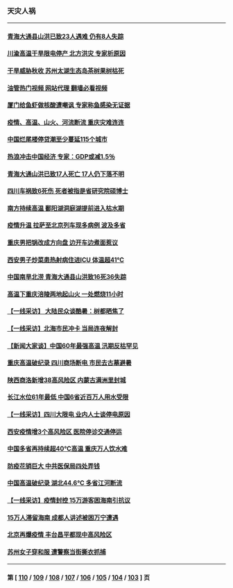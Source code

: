 ### 天灾人祸
---
#### [青海大通县山洪已致23人遇难 仍有8人失踪](../../pages/ncid280/n13806353.md?08201245) 
#### [川渝高温干旱限电停产 北方洪灾 专家析原因](../../pages/ncid280/n13805975.md?08201245) 
#### [干旱威胁秋收 苏州太湖生态岛茶树果树枯死](../../pages/ncid280/n13806019.md?08201245) 
#### [油管热门视频 网站代理 翻墙必看视频](http://209.222.30.114:81/youtube.html?08201245)
#### [厦门给鱼虾做核酸遭嘲讽 专家称鱼感染无证据](../../pages/ncid280/n13805873.md?08201245) 
#### [疫情、高温、山火、河流断流 重庆灾难连连](../../pages/ncid280/n13805867.md?08201245) 
#### [中国烂尾楼停贷潮至少蔓延115个城市](../../pages/ncid280/n13805842.md?08201245) 
#### [热浪冲击中国经济 专家：GDP或减1.5％](../../pages/ncid280/n13805839.md?08201245) 
#### [青海大通山洪已致17人死亡 17人仍下落不明](../../pages/ncid280/n13805675.md?08201245) 
#### [四川车祸致6死伤 死者被指是省研究院硕博士](../../pages/ncid280/n13805643.md?08201245) 
#### [南方持续高温 鄱阳湖洞庭湖提前进入枯水期](../../pages/ncid280/n13805494.md?08201245) 
#### [疫情升温 拉萨至北京列车现多病例 波及多省](../../pages/ncid280/n13805023.md?08201245) 
#### [重庆男把锅改成方向盘 边开车边煮面惹议](../../pages/ncid280/n13805147.md?08201245) 
#### [西安男子炒菜患热射病住进ICU 体温超41℃](../../pages/ncid280/n13805038.md?08201245) 
#### [中国南旱北涝 青海大通县山洪致16死36失踪](../../pages/ncid280/n13804928.md?08201245) 
#### [高温下重庆涪陵两地起山火 一处燃烧11小时](../../pages/ncid280/n13804885.md?08201245) 
#### [【一线采访】 大陆民众谈酷暑：树都晒焦了](../../pages/ncid280/n13804823.md?08201245) 
#### [【一线采访】北海市民冲卡 当局连夜解封](../../pages/ncid280/n13804394.md?08201245) 
#### [【新闻大家谈】中国60年最强高温 汛期反枯罕见](../../pages/ncid280/n13804532.md?08201245) 
#### [重庆高温破纪录 四川商场断电 市民去古墓避暑](../../pages/ncid280/n13804468.md?08201245) 
#### [陕西商洛新增38高风险区 内蒙古满洲里封城](../../pages/ncid280/n13804403.md?08201245) 
#### [长江水位61年最低 中国6省近百万人用水受限](../../pages/ncid280/n13804116.md?08201245) 
#### [【一线采访】四川大限电 业内人士谈停电原因](../../pages/ncid280/n13803685.md?08201245) 
#### [西安疫情增3个高风险区 医院停诊交通停运](../../pages/ncid280/n13803699.md?08201245) 
#### [中国多省再持续超40℃高温 重庆万人饮水难](../../pages/ncid280/n13803329.md?08201245) 
#### [防疫花销巨大 中共医保局四处弄钱](../../pages/ncid280/n13803275.md?08201245) 
#### [中国高温破纪录 湖北44.6℃ 多省江河断流](../../pages/ncid280/n13803212.md?08201245) 
#### [【一线采访】疫情封控 15万游客困海南引抗议](../../pages/ncid280/n13802950.md?08201245) 
#### [15万人滞留海南 成都人讲述被困万宁遭遇](../../pages/ncid280/n13802777.md?08201245) 
#### [北京再爆疫情 丰台昌平都现中高风险区](../../pages/ncid280/n13802921.md?08201245) 
#### [苏州女子穿和服 遭警察当街撕衣抓捕](../../pages/ncid280/n13802941.md?08201245) 

---
#### 第 [ [110](./110.md?08201245) / [109](./109.md?08201245) / [108](./108.md?08201245) / [107](./107.md?08201245) / [106](./106.md?08201245) / [105](./105.md?08201245) / [104](./104.md?08201245) / [103](./103.md?08201245) ] 页
